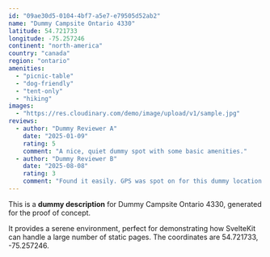 ```yaml
---
id: "09ae30d5-0104-4bf7-a5e7-e79505d52ab2"
name: "Dummy Campsite Ontario 4330"
latitude: 54.721733
longitude: -75.257246
continent: "north-america"
country: "canada"
region: "ontario"
amenities:
  - "picnic-table"
  - "dog-friendly"
  - "tent-only"
  - "hiking"
images:
  - "https://res.cloudinary.com/demo/image/upload/v1/sample.jpg"
reviews:
  - author: "Dummy Reviewer A"
    date: "2025-01-09"
    rating: 5
    comment: "A nice, quiet dummy spot with some basic amenities."
  - author: "Dummy Reviewer B"
    date: "2025-08-08"
    rating: 3
    comment: "Found it easily. GPS was spot on for this dummy location."
---
```


This is a **dummy description** for Dummy Campsite Ontario 4330, generated for the proof of concept.

It provides a serene environment, perfect for demonstrating how SvelteKit can handle a large number of static pages. The coordinates are 54.721733, -75.257246.
